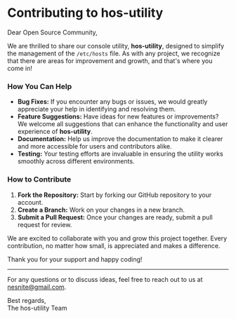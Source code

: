 
# Contributing to hos-utility

Dear Open Source Community,

We are thrilled to share our console utility, **hos-utility**, designed to simplify the management of the `/etc/hosts` file. As with any project, we recognize that there are areas for improvement and growth, and that's where you come in!

### How You Can Help

- **Bug Fixes:** If you encounter any bugs or issues, we would greatly appreciate your help in identifying and resolving them.
- **Feature Suggestions:** Have ideas for new features or improvements? We welcome all suggestions that can enhance the functionality and user experience of **hos-utility**.
- **Documentation:** Help us improve the documentation to make it clearer and more accessible for users and contributors alike.
- **Testing:** Your testing efforts are invaluable in ensuring the utility works smoothly across different environments.

### How to Contribute

1. **Fork the Repository:** Start by forking our GitHub repository to your account.
2. **Create a Branch:** Work on your changes in a new branch.
3. **Submit a Pull Request:** Once your changes are ready, submit a pull request for review.

We are excited to collaborate with you and grow this project together. Every contribution, no matter how small, is appreciated and makes a difference.

Thank you for your support and happy coding!

---

For any questions or to discuss ideas, feel free to reach out to us at [nesnite@gmail.com](mailto:nesnite@gmail.com).

Best regards,  
The hos-utility Team
